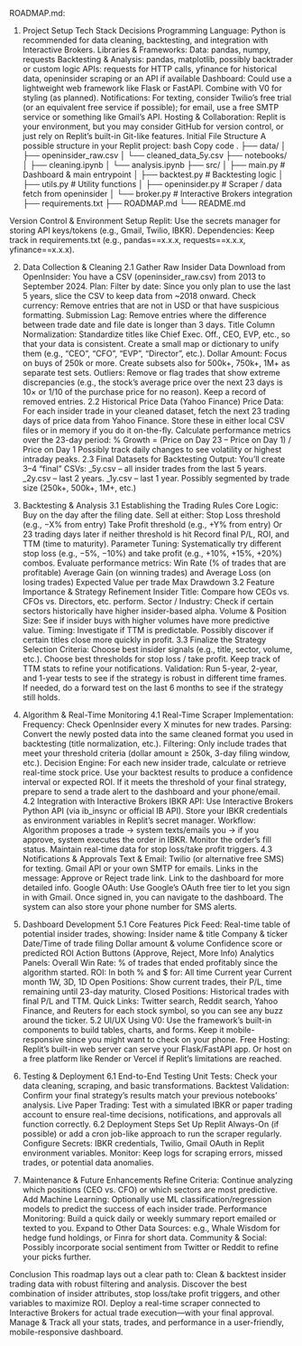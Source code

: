 ROADMAP.md:

1. Project Setup
Tech Stack Decisions
Programming Language: Python is recommended for data cleaning, backtesting, and integration with Interactive Brokers.
Libraries & Frameworks:
Data: pandas, numpy, requests
Backtesting & Analysis: pandas, matplotlib, possibly backtrader or custom logic
APIs: requests for HTTP calls, yfinance for historical data, openinsider scraping or an API if available
Dashboard: Could use a lightweight web framework like Flask or FastAPI. Combine with V0 for styling (as planned).
Notifications: For texting, consider Twilio’s free trial (or an equivalent free service if possible); for email, use a free SMTP service or something like Gmail’s API.
Hosting & Collaboration: Replit is your environment, but you may consider GitHub for version control, or just rely on Replit’s built-in Git-like features.
Initial File Structure
A possible structure in your Replit project:
bash
Copy code
.
├── data/
│   ├── openinsider_raw.csv
│   └── cleaned_data_5y.csv
├── notebooks/
│   ├── cleaning.ipynb
│   └── analysis.ipynb
├── src/
│   ├── main.py         # Dashboard & main entrypoint
│   ├── backtest.py     # Backtesting logic
│   ├── utils.py        # Utility functions
│   ├── openinsider.py  # Scraper / data fetch from openinsider
│   └── broker.py       # Interactive Brokers integration
├── requirements.txt
├── ROADMAP.md
└── README.md


Version Control & Environment Setup
Replit: Use the secrets manager for storing API keys/tokens (e.g., Gmail, Twilio, IBKR).
Dependencies: Keep track in requirements.txt (e.g., pandas==x.x.x, requests==x.x.x, yfinance==x.x.x).

2. Data Collection & Cleaning
2.1 Gather Raw Insider Data
Download from OpenInsider: You have a CSV (openinsider_raw.csv) from 2013 to September 2024.
Plan:
Filter by date: Since you only plan to use the last 5 years, slice the CSV to keep data from ~2018 onward.
Check currency: Remove entries that are not in USD or that have suspicious formatting.
Submission Lag: Remove entries where the difference between trade date and file date is longer than 3 days.
Title Column Normalization: Standardize titles like Chief Exec. Off., CEO, EVP, etc., so that your data is consistent. Create a small map or dictionary to unify them (e.g., “CEO”, “CFO”, “EVP”, “Director”, etc.).
Dollar Amount: Focus on buys of 250k or more. Create subsets also for 500k+, 750k+, 1M+ as separate test sets.
Outliers: Remove or flag trades that show extreme discrepancies (e.g., the stock’s average price over the next 23 days is 10× or 1/10 of the purchase price for no reason). Keep a record of removed entries.
2.2 Historical Price Data (Yahoo Finance)
Price Data: For each insider trade in your cleaned dataset, fetch the next 23 trading days of price data from Yahoo Finance.
Store these in either local CSV files or in memory if you do it on-the-fly.
Calculate performance metrics over the 23-day period:
% Growth = (Price on Day 23 – Price on Day 1) / Price on Day 1
Possibly track daily changes to see volatility or highest intraday peaks.
2.3 Final Datasets for Backtesting
Output: You’ll create 3–4 “final” CSVs:
_5y.csv – all insider trades from the last 5 years.
_2y.csv – last 2 years.
_1y.csv – last 1 year.
Possibly segmented by trade size (250k+, 500k+, 1M+, etc.)

3. Backtesting & Analysis
3.1 Establishing the Trading Rules
Core Logic:
Buy on the day after the filing date.
Sell at either:
Stop Loss threshold (e.g., −X% from entry)
Take Profit threshold (e.g., +Y% from entry)
Or 23 trading days later if neither threshold is hit
Record final P/L, ROI, and TTM (time to maturity).
Parameter Tuning:
Systematically try different stop loss (e.g., −5%, −10%) and take profit (e.g., +10%, +15%, +20%) combos.
Evaluate performance metrics:
Win Rate (% of trades that are profitable)
Average Gain (on winning trades) and Average Loss (on losing trades)
Expected Value per trade
Max Drawdown
3.2 Feature Importance & Strategy Refinement
Insider Title: Compare how CEOs vs. CFOs vs. Directors, etc. perform.
Sector / Industry: Check if certain sectors historically have higher insider-based alpha.
Volume & Position Size: See if insider buys with higher volumes have more predictive value.
Timing: Investigate if TTM is predictable. Possibly discover if certain titles close more quickly in profit.
3.3 Finalize the Strategy
Selection Criteria:
Choose best insider signals (e.g., title, sector, volume, etc.).
Choose best thresholds for stop loss / take profit.
Keep track of TTM stats to refine your notifications.
Validation:
Run 5-year, 2-year, and 1-year tests to see if the strategy is robust in different time frames.
If needed, do a forward test on the last 6 months to see if the strategy still holds.

4. Algorithm & Real-Time Monitoring
4.1 Real-Time Scraper
Implementation:
Frequency: Check OpenInsider every X minutes for new trades.
Parsing: Convert the newly posted data into the same cleaned format you used in backtesting (title normalization, etc.).
Filtering: Only include trades that meet your threshold criteria (dollar amount ≥ 250k, 3-day filing window, etc.).
Decision Engine:
For each new insider trade, calculate or retrieve real-time stock price.
Use your backtest results to produce a confidence interval or expected ROI.
If it meets the threshold of your final strategy, prepare to send a trade alert to the dashboard and your phone/email.
4.2 Integration with Interactive Brokers
IBKR API:
Use Interactive Brokers Python API (via ib_insync or official IB API).
Store your IBKR credentials as environment variables in Replit’s secret manager.
Workflow:
Algorithm proposes a trade → system texts/emails you → if you approve, system executes the order in IBKR.
Monitor the order’s fill status.
Maintain real-time data for stop loss/take profit triggers.
4.3 Notifications & Approvals
Text & Email:
Twilio (or alternative free SMS) for texting.
Gmail API or your own SMTP for emails.
Links in the message:
Approve or Reject trade link.
Link to the dashboard for more detailed info.
Google OAuth:
Use Google’s OAuth free tier to let you sign in with Gmail.
Once signed in, you can navigate to the dashboard.
The system can also store your phone number for SMS alerts.

5. Dashboard Development
5.1 Core Features
Pick Feed: Real-time table of potential insider trades, showing:
Insider name & title
Company & ticker
Date/Time of trade filing
Dollar amount & volume
Confidence score or predicted ROI
Action Buttons (Approve, Reject, More Info)
Analytics Panels:
Overall Win Rate: % of trades that ended profitably since the algorithm started.
ROI: In both % and $ for:
All time
Current year
Current month
1W, 3D, 1D
Open Positions: Show current trades, their P/L, time remaining until 23-day maturity.
Closed Positions: Historical trades with final P/L and TTM.
Quick Links:
Twitter search, Reddit search, Yahoo Finance, and Reuters for each stock symbol, so you can see any buzz around the ticker.
5.2 UI/UX
Using V0:
Use the framework’s built-in components to build tables, charts, and forms.
Keep it mobile-responsive since you might want to check on your phone.
Free Hosting:
Replit’s built-in web server can serve your Flask/FastAPI app.
Or host on a free platform like Render or Vercel if Replit’s limitations are reached.

6. Testing & Deployment
6.1 End-to-End Testing
Unit Tests: Check your data cleaning, scraping, and basic transformations.
Backtest Validation: Confirm your final strategy’s results match your previous notebooks’ analysis.
Live Paper Trading: Test with a simulated IBKR or paper trading account to ensure real-time decisions, notifications, and approvals all function correctly.
6.2 Deployment Steps
Set Up Replit Always-On (if possible) or add a cron job-like approach to run the scraper regularly.
Configure Secrets: IBKR credentials, Twilio, Gmail OAuth in Replit environment variables.
Monitor: Keep logs for scraping errors, missed trades, or potential data anomalies.

7. Maintenance & Future Enhancements
Refine Criteria: Continue analyzing which positions (CEO vs. CFO) or which sectors are most predictive.
Add Machine Learning: Optionally use ML classification/regression models to predict the success of each insider trade.
Performance Monitoring: Build a quick daily or weekly summary report emailed or texted to you.
Expand to Other Data Sources: e.g., Whale Wisdom for hedge fund holdings, or Finra for short data.
Community & Social: Possibly incorporate social sentiment from Twitter or Reddit to refine your picks further.

Conclusion
This roadmap lays out a clear path to:
Clean & backtest insider trading data with robust filtering and analysis.
Discover the best combination of insider attributes, stop loss/take profit triggers, and other variables to maximize ROI.
Deploy a real-time scraper connected to Interactive Brokers for actual trade execution—with your final approval.
Manage & Track all your stats, trades, and performance in a user-friendly, mobile-responsive dashboard.


